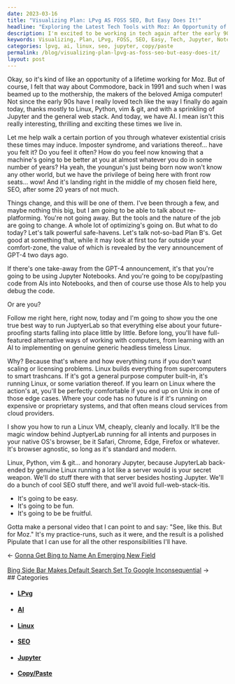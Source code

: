 ```yaml
---
date: 2023-03-16
title: "Visualizing Plan: LPvg AS FOSS SEO, But Easy Does It!"
headline: "Exploring the Latest Tech Tools with Moz: An Opportunity of a Lifetime!"
description: I'm excited to be working in tech again after the early 90s, and I'm thrilled to have the opportunity to work for Moz. I'm helping people with their existential crisis in this tech-filled world by using Jupyter Notebooks to copy/paste code from AIs and debug. I'm also showing people how to run a Linux VM cheaply, cleanly, and locally. Join me on this journey of tech exploration and discover how to use the latest tools and techniques.
keywords: Visualizing, Plan, LPvg, FOSS, SEO, Easy, Tech, Jupyter, Notebooks, AI, Debugging, Linux, VM, Working, Moz, Opportunity, Early 90s, Existential Crisis, Copy/Paste, Code, Latest, Tools, Techniques.
categories: lpvg, ai, linux, seo, jupyter, copy/paste
permalink: /blog/visualizing-plan-lpvg-as-foss-seo-but-easy-does-it/
layout: post
---
```



Okay, so it's kind of like an opportunity of a lifetime working for Moz. But of
course, I felt that way about Commodore, back in 1991 and such when I was
beamed up to the mothership, the makers of the beloved Amiga computer! Not
since the early 90s have I really loved tech like the way I finally do again
today, thanks mostly to Linux, Python, vim & git, and with a sprinkling of
Jupyter and the general web stack. And today, we have AI. I mean isn't this
really interesting, thrilling and exciting these times we live in.

Let me help walk a certain portion of you through whatever existential crisis
these times may induce. Imposter syndrome, and variations thereof... have you
felt it? Do you feel it often? How do you feel now knowing that a machine's
going to be better at you at almost whatever you do in some number of years? Ha
yeah, the youngun's just being born now won't know any other world, but we have
the privilege of being here with front row seats... wow! And it's landing right
in the middle of my chosen field here, SEO, after some 20 years of not much.

Things change, and this will be one of them. I've been through a few, and maybe
nothing this big, but I am going to be able to talk about re-platforming.
You're not going away. But the tools and the nature of the job are going to
change. A whole lot of optimizing's going on. But what to do today? Let's talk
powerful safe-havens. Let's talk not-so-bad Plan B's. Get good at something
that, while it may look at first too far outside your comfort-zone, the value
of which is revealed by the very announcement of GPT-4 two days ago.

If there's one take-away from the GPT-4 announcement, it's that you're going to
be using Jupyter Notebooks. And you're going to be copy/pasting code from AIs
into Notebooks, and then of course use those AIs to help you debug the code.

Or are you?

Follow me right here, right now, today and I'm going to show you the one true
best way to run JuptyerLab so that everything else about your future-proofing
starts falling into place little by little. Before long, you'll have
full-featured alternative ways of working with computers, from learning with an
AI to implementing on genuine generic headless timeless Linux.

Why? Because that's where and how everything runs if you don't want scaling or
licensing problems. Linux builds everything from supercomputers to smart
trashcans. If it's got a general purpose computer built-in, it's running Linux,
or some variation thereof. If you learn on Linux where the action's at, you'll
be perfectly comfortable if you end up on Unix in one of those edge cases.
Where your code has no future is if it's running on expensive or proprietary
systems, and that often means cloud services from cloud providers.

I show you how to run a Linux VM, cheaply, cleanly and locally. It'll be the
magic window behind JuptyerLab running for all intents and purposes in your
native OS's browser, be it Safari, Chrome, Edge, Firefox or whatever. It's
browser agnostic, so long as it's standard and modern.

Linux, Python, vim & git... and honorary Jupyter, because JupyterLab back-ended
by genuine Linux running a lot like a server would is your secret weapon. We'll
do stuff there with that server besides hosting Jupyter. We'll do a bunch of
cool SEO stuff there, and we'll avoid full-web-stack-itis.

- It's going to be easy.
- It's going to be fun.
- It's going to be be fruitful.

Gotta make a personal video that I can point to and say: "See, like this. But
for Moz." It's my practice-runs, such as it were, and the result is a polished
Pipulate that I can use for all the other responsibilities I'll have.

<div class="arrow-links"><div class="post-nav-prev"><span class="arrow">&larr;&nbsp;</span><a href="/blog/gonna-get-bing-to-name-an-emerging-new-field/">Gonna Get Bing to Name An Emerging New Field</a></div> &nbsp; <div class="post-nav-next"><a href="/blog/bing-side-bar-makes-default-search-set-to-google-inconsequential/">Bing Side Bar Makes Default Search Set To Google Inconsequential</a><span class="arrow">&nbsp;&rarr;</span></div></div>
## Categories

<ul>
<li><h4><a href='/lpvg/'>LPvg</a></h4></li>
<li><h4><a href='/ai/'>AI</a></h4></li>
<li><h4><a href='/linux/'>Linux</a></h4></li>
<li><h4><a href='/seo/'>SEO</a></h4></li>
<li><h4><a href='/jupyter/'>Jupyter</a></h4></li>
<li><h4><a href='/copy-paste/'>Copy/Paste</a></h4></li></ul>